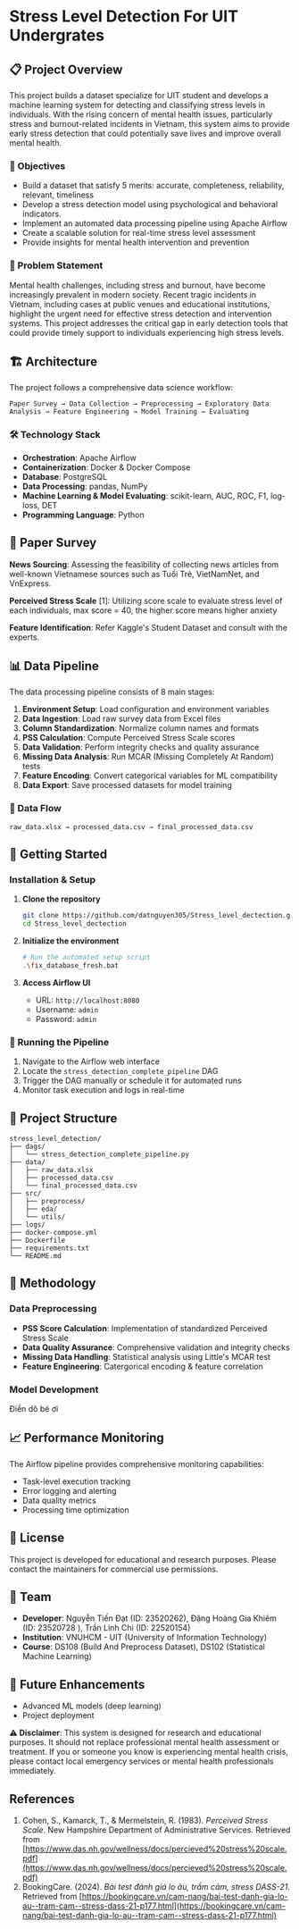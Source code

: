 # Stress Level Detection For UIT Undergrates

## 📋 Project Overview 

This project builds a dataset specialize for UIT student and develops a machine learning system for detecting and classifying stress levels in individuals. With the rising concern of mental health issues, particularly stress and burnout-related incidents in Vietnam, this system aims to provide early stress detection that could potentially save lives and improve overall mental health.

### 🎯 Objectives
- Build a dataset that satisfy 5 merits: accurate, completeness, reliability, relevant, timeliness
- Develop a stress detection model using psychological and behavioral indicators.
- Implement an automated data processing pipeline using Apache Airflow
- Create a scalable solution for real-time stress level assessment
- Provide insights for mental health intervention and prevention

### 🚨 Problem Statement

Mental health challenges, including stress and burnout, have become increasingly prevalent in modern society. Recent tragic incidents in Vietnam, including cases at public venues and educational institutions, highlight the urgent need for effective stress detection and intervention systems. This project addresses the critical gap in early detection tools that could provide timely support to individuals experiencing high stress levels.

## 🏗️ Architecture

The project follows a comprehensive data science workflow:

```
Paper Survey → Data Collection → Preprocessing → Exploratory Data Analysis → Feature Engineering → Model Training → Evaluating
```

### 🛠️ Technology Stack
- **Orchestration**: Apache Airflow
- **Containerization**: Docker & Docker Compose
- **Database**: PostgreSQL
- **Data Processing**: pandas, NumPy
- **Machine Learning & Model Evaluating**: scikit-learn, AUC, ROC, F1, log-loss, DET
- **Programming Language**: Python

## 📰 Paper Survey
**News Sourcing**: Assessing the feasibility of collecting news articles from well-known Vietnamese sources such as Tuổi Trẻ, VietNamNet, and VnExpress.

**Perceived Stress Scale** [1]: Utilizing score scale to evaluate stress level of each individuals, max score = 40, the higher score means higher anxiety

**Feature Identification**:  Refer Kaggle's Student Dataset and consult with the experts.

## 📊 Data Pipeline

The data processing pipeline consists of 8 main stages:

1. **Environment Setup**: Load configuration and environment variables
2. **Data Ingestion**: Load raw survey data from Excel files
3. **Column Standardization**: Normalize column names and formats
4. **PSS Calculation**: Compute Perceived Stress Scale scores
5. **Data Validation**: Perform integrity checks and quality assurance
6. **Missing Data Analysis**: Run MCAR (Missing Completely At Random) tests
7. **Feature Encoding**: Convert categorical variables for ML compatibility
8. **Data Export**: Save processed datasets for model training

### 📁 Data Flow
```
raw_data.xlsx → processed_data.csv → final_processed_data.csv
```

## 🚀 Getting Started

### Installation & Setup

1. **Clone the repository**
   ```bash
   git clone https://github.com/datnguyen305/Stress_level_dectection.git
   cd Stress_level_dectection
   ```

2. **Initialize the environment**
   ```bash
   # Run the automated setup script
   .\fix_database_fresh.bat
   ```

3. **Access Airflow UI**
   - URL: `http://localhost:8080`
   - Username: `admin`
   - Password: `admin`

### 🔧 Running the Pipeline

1. Navigate to the Airflow web interface
2. Locate the `stress_detection_complete_pipeline` DAG
3. Trigger the DAG manually or schedule it for automated runs
4. Monitor task execution and logs in real-time

## 📂 Project Structure

```
stress_level_detection/
├── dags/                          
│   └── stress_detection_complete_pipeline.py
├── data/                          
│   ├── raw_data.xlsx             
│   ├── processed_data.csv        
│   └── final_processed_data.csv  
├── src/                          
│   ├── preprocess/               
│   ├── eda/                      
│   └── utils/                    
├── logs/                         
├── docker-compose.yml            
├── Dockerfile                    
├── requirements.txt              
└── README.md                     
```

## 🔬 Methodology

### Data Preprocessing
- **PSS Score Calculation**: Implementation of standardized Perceived Stress Scale
- **Data Quality Assurance**: Comprehensive validation and integrity checks
- **Missing Data Handling**: Statistical analysis using Little's MCAR test
- **Feature Engineering**: Catergorical encoding & feature correlation

### Model Development

Điền dô bé ơi 



## 📈 Performance Monitoring

The Airflow pipeline provides comprehensive monitoring capabilities:
- Task-level execution tracking
- Error logging and alerting
- Data quality metrics
- Processing time optimization

## 📄 License

This project is developed for educational and research purposes. Please contact the maintainers for commercial use permissions.

## 👥 Team

- **Developer**: Nguyễn Tiến Đạt (ID: 23520262), Đặng Hoàng Gia Khiêm (ID: 23520728 ), Trần Linh Chi (ID: 22520154)
- **Institution**: VNUHCM - UIT (University of Information Technology) 
- **Course**: DS108 (Build And Preprocess Dataset), DS102 (Statistical Machine Learning)

## 🔮 Future Enhancements

- Advanced ML models (deep learning)
- Project deployment


**⚠️ Disclaimer**: This system is designed for research and educational purposes. It should not replace professional mental health assessment or treatment. If you or someone you know is experiencing mental health crisis, please contact local emergency services or mental health professionals immediately.

## References

1. Cohen, S., Kamarck, T., & Mermelstein, R. (1983). *Perceived Stress Scale*. New Hampshire Department of Administrative Services. Retrieved from [https://www.das.nh.gov/wellness/docs/percieved%20stress%20scale.pdf](https://www.das.nh.gov/wellness/docs/percieved%20stress%20scale.pdf)
2. BookingCare. (2024). *Bài test đánh giá lo âu, trầm cảm, stress DASS-21*. Retrieved from [https://bookingcare.vn/cam-nang/bai-test-danh-gia-lo-au--tram-cam--stress-dass-21-p177.html](https://bookingcare.vn/cam-nang/bai-test-danh-gia-lo-au--tram-cam--stress-dass-21-p177.html)
